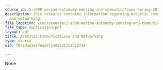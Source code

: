 ```yaml
---
course_id: 2-s998-marine-autonomy-sensing-and-communications-spring-2012
description: This resource contains information regarding acoustic communications
  and networking.
file_location: /coursemedia/2-s998-marine-autonomy-sensing-and-communications-spring-2012/f07edae2a24eea8714d23312cabc37aa_MIT2_S998S12_Lab12.pdf
file_type: application/pdf
layout: pdf
title: Acoustic Communications and Networking
type: course
uid: f07edae2a24eea8714d23312cabc37aa

---
```

None